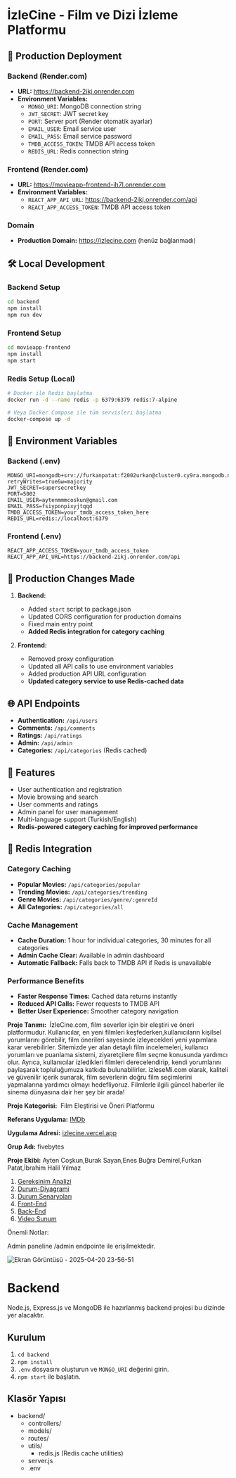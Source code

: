 # İzleCine - Film ve Dizi İzleme Platformu

## 🚀 Production Deployment

### Backend (Render.com)
- **URL:** https://backend-2ikj.onrender.com
- **Environment Variables:**
  - `MONGO_URI`: MongoDB connection string
  - `JWT_SECRET`: JWT secret key
  - `PORT`: Server port (Render otomatik ayarlar)
  - `EMAIL_USER`: Email service user
  - `EMAIL_PASS`: Email service password
  - `TMDB_ACCESS_TOKEN`: TMDB API access token
  - `REDIS_URL`: Redis connection string

### Frontend (Render.com)
- **URL:** https://movieapp-frontend-ih7l.onrender.com
- **Environment Variables:**
  - `REACT_APP_API_URL`: https://backend-2ikj.onrender.com/api
  - `REACT_APP_ACCESS_TOKEN`: TMDB API access token

### Domain
- **Production Domain:** https://izlecine.com (henüz bağlanmadı)

## 🛠️ Local Development

### Backend Setup
```bash
cd backend
npm install
npm run dev
```

### Frontend Setup
```bash
cd movieapp-frontend
npm install
npm start
```

### Redis Setup (Local)
```bash
# Docker ile Redis başlatma
docker run -d --name redis -p 6379:6379 redis:7-alpine

# Veya Docker Compose ile tüm servisleri başlatma
docker-compose up -d
```

## 📝 Environment Variables

### Backend (.env)
```
MONGO_URI=mongodb+srv://furkanpatat:f2002urkan@cluster0.cy9ra.mongodb.net/izlecine?retryWrites=true&w=majority
JWT_SECRET=supersecretkey
PORT=5002
EMAIL_USER=aytenmmmcoskun@gmail.com
EMAIL_PASS=fsiyponpixyjtqqd
TMDB_ACCESS_TOKEN=your_tmdb_access_token_here
REDIS_URL=redis://localhost:6379
```

### Frontend (.env)
```
REACT_APP_ACCESS_TOKEN=your_tmdb_access_token
REACT_APP_API_URL=https://backend-2ikj.onrender.com/api
```

## 🔧 Production Changes Made

1. **Backend:**
   - Added `start` script to package.json
   - Updated CORS configuration for production domains
   - Fixed main entry point
   - **Added Redis integration for category caching**

2. **Frontend:**
   - Removed proxy configuration
   - Updated all API calls to use environment variables
   - Added production API URL configuration
   - **Updated category service to use Redis-cached data**

## 🌐 API Endpoints

- **Authentication:** `/api/users`
- **Comments:** `/api/comments`
- **Ratings:** `/api/ratings`
- **Admin:** `/api/admin`
- **Categories:** `/api/categories` (Redis cached)

## 📱 Features

- User authentication and registration
- Movie browsing and search
- User comments and ratings
- Admin panel for user management
- Multi-language support (Turkish/English)
- **Redis-powered category caching for improved performance**

## 🔄 Redis Integration

### Category Caching
- **Popular Movies:** `/api/categories/popular`
- **Trending Movies:** `/api/categories/trending`
- **Genre Movies:** `/api/categories/genre/:genreId`
- **All Categories:** `/api/categories/all`

### Cache Management
- **Cache Duration:** 1 hour for individual categories, 30 minutes for all categories
- **Admin Cache Clear:** Available in admin dashboard
- **Automatic Fallback:** Falls back to TMDB API if Redis is unavailable

### Performance Benefits
- **Faster Response Times:** Cached data returns instantly
- **Reduced API Calls:** Fewer requests to TMDB API
- **Better User Experience:** Smoother category navigation

**Proje Tanımı:**  İzleCine.com, film severler için bir eleştiri ve öneri platformudur. Kullanıcılar, en yeni filmleri keşfederken,kullanıcıların kişilsel yorumlarını görebilir, film önerileri sayesinde izleyecekleri yeni yapımlara karar verebilirler. Sitemizde yer alan detaylı film incelemeleri, kullanıcı yorumları ve puanlama sistemi, ziyaretçilere film seçme konusunda yardımcı olur. Ayrıca, kullanıcılar izledikleri filmleri derecelendirip, kendi yorumlarını paylaşarak topluluğumuza katkıda bulunabilirler. izleseMi.com olarak, kaliteli ve güvenilir içerik sunarak, film severlerin doğru film seçimlerini yapmalarına yardımcı olmayı hedefliyoruz. Filmlerle ilgili güncel haberler ile sinema dünyasına dair her şey bir arada!

**Proje Kategorisi:**  Film Eleştirisi ve Öneri Platformu

**Referans Uygulama:** [IMDb](https://www.imdb.com/)

**Uygulama Adresi:** [izlecine.vercel.app](https://izlecine.vercel.app/) 

**Grup Adı:** fivebytes

**Proje Ekibi:** Ayten Coşkun,Burak Sayan,Enes Buğra Demirel,Furkan Patat,İbrahim Halil Yılmaz

1. [Gereksinim Analizi](Gereksinim-Analizi.md)
2. [Durum-Diyagrami](Durum-Diyagrami.md)
3. [Durum Senaryoları](Durum-Senaryoları.md)
4. [Front-End](movieapp-frontend)
5. [Back-End](movieapp-backend/src)
6. [Video Sunum](Sunum.md)

Önemli Notlar:

Admin paneline /admin endpointe ile erişilmektedir.

![Ekran Görüntüsü - 2025-04-20 23-56-51](https://github.com/user-attachments/assets/a73ff110-c2ba-49ce-99e1-e9baff6ca5d4)

# Backend

Node.js, Express.js ve MongoDB ile hazırlanmış backend projesi bu dizinde yer alacaktır.

## Kurulum

1. `cd backend`
2. `npm install`
3. `.env` dosyasını oluşturun ve `MONGO_URI` değerini girin.
4. `npm start` ile başlatın.

## Klasör Yapısı

- backend/
  - controllers/
  - models/
  - routes/
  - utils/
    - redis.js (Redis cache utilities)
  - server.js
  - .env
